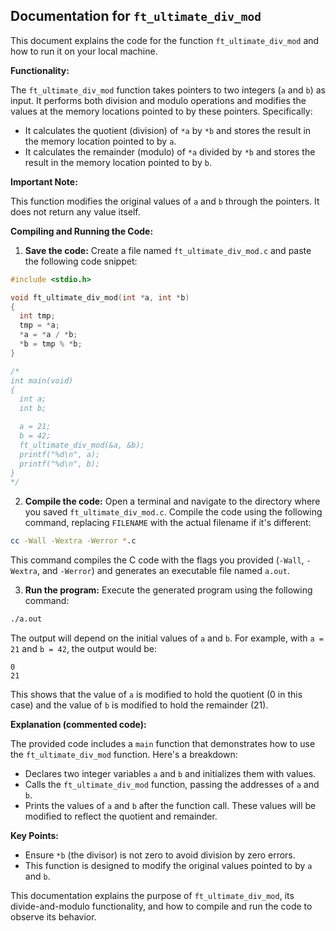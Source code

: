 ## Documentation for `ft_ultimate_div_mod`

This document explains the code for the function `ft_ultimate_div_mod` and how to run it on your local machine.

**Functionality:**

The `ft_ultimate_div_mod` function takes pointers to two integers (`a` and `b`) as input. It performs both division and modulo operations and modifies the values at the memory locations pointed to by these pointers. Specifically:

- It calculates the quotient (division) of `*a` by `*b` and stores the result in the memory location pointed to by `a`.
- It calculates the remainder (modulo) of `*a` divided by `*b` and stores the result in the memory location pointed to by `b`.

**Important Note:**

This function modifies the original values of `a` and `b` through the pointers. It does not return any value itself.

**Compiling and Running the Code:**

1. **Save the code:** Create a file named `ft_ultimate_div_mod.c` and paste the following code snippet:

```c
#include <stdio.h>

void ft_ultimate_div_mod(int *a, int *b)
{
  int tmp;
  tmp = *a;
  *a = *a / *b;
  *b = tmp % *b;
}

/*
int main(void)
{
  int a;
  int b;

  a = 21;
  b = 42;
  ft_ultimate_div_mod(&a, &b);
  printf("%d\n", a);
  printf("%d\n", b);
}
*/
```

2. **Compile the code:** Open a terminal and navigate to the directory where you saved `ft_ultimate_div_mod.c`. Compile the code using the following command, replacing `FILENAME` with the actual filename if it's different:

```bash
cc -Wall -Wextra -Werror *.c
```

This command compiles the C code with the flags you provided (`-Wall`, `-Wextra`, and `-Werror`) and generates an executable file named `a.out`.

3. **Run the program:** Execute the generated program using the following command:

```bash
./a.out
```

The output will depend on the initial values of `a` and `b`. For example, with `a = 21` and `b = 42`, the output would be:

```
0
21
```

This shows that the value of `a` is modified to hold the quotient (0 in this case) and the value of `b` is modified to hold the remainder (21).

**Explanation (commented code):**

The provided code includes a `main` function that demonstrates how to use the `ft_ultimate_div_mod` function. Here's a breakdown:

- Declares two integer variables `a` and `b` and initializes them with values.
- Calls the `ft_ultimate_div_mod` function, passing the addresses of `a` and `b`.
- Prints the values of `a` and `b` after the function call. These values will be modified to reflect the quotient and remainder.

**Key Points:**

- Ensure `*b` (the divisor) is not zero to avoid division by zero errors.
- This function is designed to modify the original values pointed to by `a` and `b`.

This documentation explains the purpose of `ft_ultimate_div_mod`, its divide-and-modulo functionality, and how to compile and run the code to observe its behavior.